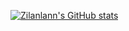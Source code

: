 [![Zilanlann's GitHub stats](https://github-readme-stats.vercel.app/api?username=Zilanlann)](https://github.com/anuraghazra/github-readme-stats)
